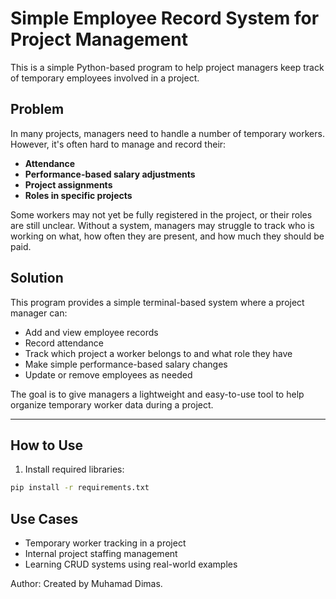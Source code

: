 # Simple Employee Record System for Project Management

This is a simple Python-based program to help project managers keep track of temporary employees involved in a project.

## Problem

In many projects, managers need to handle a number of temporary workers. However, it's often hard to manage and record their:

- **Attendance**
- **Performance-based salary adjustments**
- **Project assignments**
- **Roles in specific projects**

Some workers may not yet be fully registered in the project, or their roles are still unclear. Without a system, managers may struggle to track who is working on what, how often they are present, and how much they should be paid.

## Solution

This program provides a simple terminal-based system where a project manager can:

- Add and view employee records
- Record attendance
- Track which project a worker belongs to and what role they have
- Make simple performance-based salary changes
- Update or remove employees as needed

The goal is to give managers a lightweight and easy-to-use tool to help organize temporary worker data during a project.

---

## How to Use

1. Install required libraries:
```bash
pip install -r requirements.txt
```


## Use Cases
- Temporary worker tracking in a project
- Internal project staffing management
- Learning CRUD systems using real-world examples

 Author:
Created by Muhamad Dimas.
